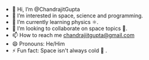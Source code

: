- 👋 Hi, I’m @ChandrajitGupta
- 👀 I’m interested in space, science and programming.
- 🌱 I’m currently learning physics ⚛️.
- 💞️ I’m looking to collaborate on space topics 🚀.
- 📫 How to reach me chandrajiitgupta@gmail.com
- 😄 Pronouns: He/Him
- ⚡ Fun fact: Space isn't always cold 🥶 . 

<!---
ChandrajitGupta/ChandrajitGupta is a ✨ special ✨ repository because its `README.md` (this file) appears on your GitHub profile.
You can click the Preview link to take a look at your changes.
--->
